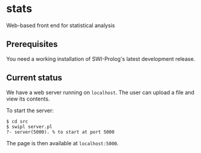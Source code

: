 # stats
Web-based front end for statistical analysis

## Prerequisites
You need a working installation of SWI-Prolog's latest development release.

## Current status
We have a web server running on `localhost`.
The user can upload a file and view its contents.

To start the server:

~~~~
$ cd src
$ swipl server.pl
?- server(5000). % to start at port 5000
~~~~

The page is then available at `localhost:5000`.
